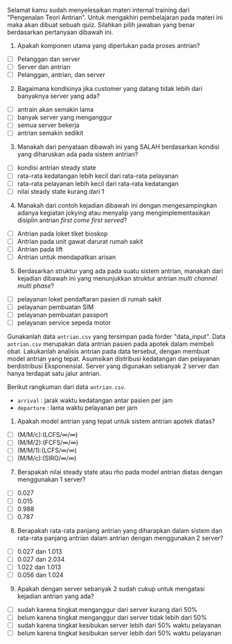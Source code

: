 Selamat kamu sudah menyelesaikan materi internal training dari "Pengenalan Teori Antrian". Untuk mengakhiri pembelajaran pada materi ini maka akan dibuat sebuah quiz. Silahkan pilih jawaban yang benar berdasarkan pertanyaan dibawah ini.

1. Apakah komponen utama yang diperlukan pada proses antrian?
  - [ ] Pelanggan dan server
  - [ ] Server dan antrian
  - [ ] Pelanggan, antrian, dan server
  
2. Bagaimana kondisinya jika customer yang datang tidak lebih dari banyaknya server yang ada?
  - [ ] antrain akan semakin lama
  - [ ] banyak server yang menganggur
  - [ ] semua server bekerja
  - [ ] antrian semakin sedikit
  
3. Manakah dari penyataan dibawah ini yang SALAH berdasarkan kondisi yang diharuskan ada pada sistem antrian?
  - [ ] kondisi antrian steady state
  - [ ] rata-rata kedatangan lebih kecil dari rata-rata pelayanan
  - [ ] rata-rata pelayanan lebih kecil dari rata-rata kedatangan
  - [ ] nilai steady state kurang dari 1
  
4. Manakah dari contoh kejadian dibawah ini dengan mengesampingkan adanya kegiatan jokying atau menyalip yang mengimplementasikan disiplin antrian *first come first served*?
  - [ ] Antrian pada loket tiket bioskop
  - [ ] Antrian pada unit gawat darurat rumah sakit
  - [ ] Antrian pada lift
  - [ ] Antrian untuk mendapatkan arisan
  
5. Berdasarkan struktur yang ada pada suatu sistem antrian, manakah dari kejadian dibawah ini yang menunjukkan struktur antrian *multi channel multi phase*?
  - [ ] pelayanan loket pendaftaran pasien di rumah sakit
  - [ ] pelayanan pembuatan SIM
  - [ ] pelayanan pembuatan passport
  - [ ] pelayanan service sepeda motor
  
Gunakanlah data `antrian.csv` yang tersimpan pada forder "data_input". Data `antrian.csv` merupakan data antrian pasien pada apotek dalam membeli obat. Lakukanlah analisis antrian pada data tersebut, dengan membuat model antrian yang tepat. Asumsikan distribusi kedatangan dan pelayanan berdistribusi Eksponensial. Server yang digunakan sebanyak 2 server dan hanya terdapat satu jalur antrian.

Berikut rangkuman dari data `antrian.csv`.

* `arrival` : jarak waktu kedatangan antar pasien per jam
* `departure` : lama waktu pelayanan per jam

1. Apakah model antrian yang tepat untuk sistem antrian apotek diatas?
  - [ ] (M/M/c):(LCFS/$\infty$/$\infty$)
  - [ ] (M/M/2):(FCFS/$\infty$/$\infty$)
  - [ ] (M/M/1):(LCFS/$\infty$/$\infty$)
  - [ ] (M/M/c):(SIRO/$\infty$/$\infty$)

7. Berapakah nilai steady state atau rho pada model antrian diatas dengan menggunakan 1 server?
  - [ ] 0.027
  - [ ] 0.015
  - [ ] 0.988
  - [ ] 0.787
  
8. Berapakah rata-rata panjang antrian yang diharapkan dalam sistem dan rata-rata panjang antrian dalam antrian dengan menggunakan 2 server?
 - [ ] 0.027 dan 1.013
 - [ ] 0.027 dan 2.034
 - [ ] 1.022 dan 1.013
 - [ ] 0.056 dan 1.024
 
9. Apakah dengan server sebanyak 2 sudah cukup untuk mengatasi kejadian antrian yang ada?
 - [ ] sudah karena tingkat menganggur dari server kurang dari 50%
 - [ ] belum karena tingkat menganggur dari server tidak lebih dari 50%
 - [ ] sudah karena tingkat kesibukan server lebih dari 50% waktu pelayanan
 - [ ] belum karena tingkat kesibukan server lebih dari 50% waktu pelayanan